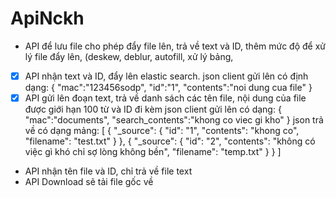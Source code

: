 # ApiNckh  
- API để lưu file cho phép đẩy file lên, trả về text và ID, thêm mức độ để xử lý file đẩy lên, (deskew, deblur, autofill, xử lý bảng,
- [x] API nhận text và ID, đẩy lên elastic search.
json client gửi lên có định dạng:
  {
  "mac":"123456sodp",
  "id":"1",
  "contents":"noi dung cua file"
  }
- [x] API gửi lên đoạn text, trả về danh sách các tên file, nội dung của file được giới hạn 100 từ và ID đi kèm
json client gửi lên có dạng:
{
	"mac":"documents",
	"search_contents":"khong co viec gi kho"
}
json trả về có dạng mảng:
[
    {
        "_source": {
            "id": "1",
            "contents": "khong co",
            "filename": "test.txt"
        }
    },
    {
        "_source": {
            "id": "2",
            "contents": "không có việc gì khó chỉ sợ lòng không bền",
            "filename": "temp.txt"
        }
    }
]
- API nhận tên file và ID, chỉ trả về file text
- API Download sẽ tải file gốc về
